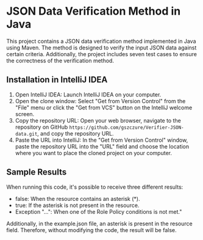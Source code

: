 # JSON Data Verification Method in Java

This project contains a JSON data verification method implemented in Java using Maven. The method is designed to verify the input JSON data against certain criteria. Additionally, the project includes seven test cases to ensure the correctness of the verification method.

## Installation in IntelliJ IDEA

1. Open IntelliJ IDEA: Launch IntelliJ IDEA on your computer.
2. Open the clone window: Select "Get from Version Control" from the "File" menu or click the "Get from VCS" button on the IntelliJ welcome screen.
3. Copy the repository URL: Open your web browser, navigate to the repository on GitHub `https://github.com/gszczure/Verifier-JSON-data.git`, and copy the repository URL.
4. Paste the URL into IntelliJ: In the "Get from Version Control" window, paste the repository URL into the "URL" field and choose the location where you want to place the cloned project on your computer.

## Sample Results

When running this code, it's possible to receive three different results:

- false: When the resource contains an asterisk (*). 
- true: If the asterisk is not present in the resource.
- Exception "...": When one of the Role Policy conditions is not met."

Additionally, in the example.json file, an asterisk is present in the resource field. Therefore, without modifying the code, the result will be false.
